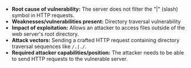- **Root cause of vulnerability:** The server does not filter the "|" (slash) symbol in HTTP requests.
- **Weaknesses/vulnerabilities present:** Directory traversal vulnerability
- **Impact of exploitation:** Allows an attacker to access files outside of the web server's root directory.
- **Attack vectors:** Sending a crafted HTTP request containing directory traversal sequences like `/.|./`.
- **Required attacker capabilities/position:** The attacker needs to be able to send HTTP requests to the vulnerable server.